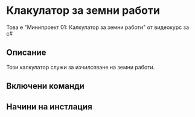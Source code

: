 ﻿# Клакулатор за земни работи
Това е "Минипроект 01: Калкулатор за земни работи" от видеокурс за c#
## Описание
Този калкулатор служи за изчилсяване на земни работи.
## Включени команди
## Начини на инстлация

